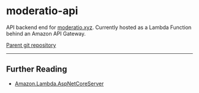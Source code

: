# moderatio-api

API backend end for [moderatio.xyz](https://moderatio.xyz). Currently hosted as a Lambda Function behind an Amazon API Gateway.

[Parent git repository](https://github.com/ikenley/moderatio)

---

## Further Reading

- [Amazon.Lambda.AspNetCoreServer](https://github.com/aws/aws-lambda-dotnet/tree/master/Libraries/src/Amazon.Lambda.AspNetCoreServer)
